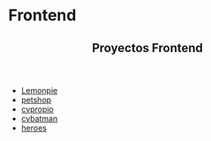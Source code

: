 
<!DOCTYPE html>
<html lang="en">
<head>
  <meta charset="UTF-8">
  <meta http-equiv="X-UA-Compatible" content="IE=edge">
  <meta name="viewport" content="width=device-width, initial-scale=1.0">
  <h1>Frontend</h1>
</head>
<body>
  <header>
    <h2> Proyectos Frontend </h2>
  </header>
  <main>
    <nav>
      <ul>
        <li>
          <a href = "https://garinogeorgiana.github.io/FRONTEND1/lemonpie/"="lemonpie">Lemonpie</a>
        </li>
        <li>
        <a href ="https://garinogeorgiana.github.io/FRONTEND1/petshop/"="petshop">petshop</a>
        </li>
        <li>
          <a href = "https://garinogeorgiana.github.io/FRONTEND1/cvPropio/cvPropio.html"="cvpropio">cvpropio</a>
        </li>
        <li>
          <a href = "https://garinogeorgiana.github.io/FRONTEND1/cvBatman/cv.html"="cvbatman">cvbatman</a>
        </li>
        <li>
          <a href = "https://garinogeorgiana.github.io/FRONTEND1/card/img/index.html">heroes</a>
        </li>
      </ul>
   </nav>
  </main>
</body>
</html>
